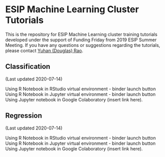 # ESIP Machine Learning Cluster Tutorials

This is the repository for ESIP Machine Learning cluster training tutorials developed under the support of Funding Friday from 2019 ESIP Summer Meeting. If you have any questions or suggestions regarding the tutorials, please contact [Yuhan (Douglas) Rao](mailto:yuhan.rao@gmail.com). 

## Classification  

(Last updated 2020-07-14)

Using R Notebook in RStudio virtual environment - binder launch button
Using R Notebook in Jupyter virtual environment - binder launch button
Using Jupyter notebook in Google Colaboratory (insert link here).

## Regression

(Last updated 2020-07-14)

Using R Notebook in RStudio virtual environment - binder launch button
Using R Notebook in Jupyter virtual environment - binder launch button
Using Jupyter notebook in Google Colaboratory (insert link here).

